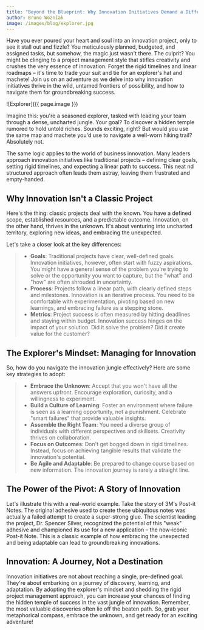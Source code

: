 ```yaml
---
title: "Beyond the Blueprint: Why Innovation Initiatives Demand a Different Frame"
author: Bruno Wozniak
image: /images/blog/explorer.jpg
---
```


Have you ever poured your heart and soul into an innovation project, only to see it stall out and fizzle? You meticulously planned, budgeted, and assigned tasks, but somehow, the magic just wasn't there.
The culprit? You might be clinging to a project management style that stifles creativity and crushes the very essence of innovation. Forget the rigid timelines and linear roadmaps – it's time to trade your suit and tie for an explorer's hat and machete! Join us on an adventure as we delve into why innovation initiatives thrive in the wild, untamed frontiers of possibility, and how to navigate them for groundbreaking success.

![Explorer]({{ page.image }})

<!--more-->

Imagine this: you're a seasoned explorer, tasked with leading your team through a dense, uncharted jungle. Your goal? To discover a hidden temple rumored to hold untold riches. Sounds exciting, right? But would you use the same map and machete you'd use to navigate a well-worn hiking trail? Absolutely not.

The same logic applies to the world of business innovation. Many leaders approach innovation initiatives like traditional projects – defining clear goals, setting rigid timelines, and expecting a linear path to success. This neat nd structured approach often leads them astray, leaving them frustrated and empty-handed.

## Why Innovation Isn't a Classic Project

Here's the thing: classic projects deal with the known. You have a defined scope, established resources, and a predictable outcome. Innovation, on the other hand, thrives in the unknown. It's about venturing into uncharted territory, exploring new ideas, and embracing the unexpected.

Let's take a closer look at the key differences:

> - **Goals**: Traditional projects have clear, well-defined goals. Innovation initiatives, however, often start with fuzzy aspirations. You might have a general sense of the problem you're trying to solve or the opportunity you want to capture, but the "what" and "how" are often shrouded in uncertainty.
> - **Process**: Projects follow a linear path, with clearly defined steps and milestones. Innovation is an iterative process. You need to be comfortable with experimentation, pivoting based on new learnings, and embracing failure as a stepping stone.
> - **Metrics**: Project success is often measured by hitting deadlines and staying within budget. Innovation success hinges on the impact of your solution. Did it solve the problem? Did it create value for the customer?

## The Explorer's Mindset: Managing for Innovation

So, how do you navigate the innovation jungle effectively? Here are some key strategies to adopt:

> - **Embrace the Unknown**: Accept that you won't have all the answers upfront. Encourage exploration, curiosity, and a willingness to experiment.
> - **Build a Culture of Learning**: Foster an environment where failure is seen as a learning opportunity, not a punishment. Celebrate "smart failures" that provide valuable insights.
> - **Assemble the Right Team**: You need a diverse group of individuals with different perspectives and skillsets. Creativity thrives on collaboration.
> - **Focus on Outcomes**: Don't get bogged down in rigid timelines. Instead, focus on achieving tangible results that validate the innovation's potential.
> - **Be Agile and Adaptable**: Be prepared to change course based on new information. The innovation journey is rarely a straight line.

## The Power of the Pivot: A Story of Innovation

Let's illustrate this with a real-world example. Take the story of 3M's Post-it Notes. The original adhesive used to create these ubiquitous notes was actually a failed attempt to create a super-strong glue. The scientist leading the project, Dr. Spencer Silver, recognized the potential of this "weak" adhesive and championed its use for a new application – the now-iconic Post-it Note. This is a classic example of how embracing the unexpected and being adaptable can lead to groundbreaking innovations.

## Innovation: A Journey, Not a Destination

Innovation initiatives are not about reaching a single, pre-defined goal. They're about embarking on a journey of discovery, learning, and adaptation. By adopting the explorer's mindset and shedding the rigid project management approach, you can increase your chances of finding the hidden temple of success in the vast jungle of innovation. Remember, the most valuable discoveries often lie off the beaten path. So, grab your metaphorical compass, embrace the unknown, and get ready for an exciting adventure!
